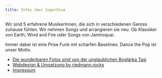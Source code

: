 ```yaml
---
title: Infos über Superblue
---
```

Wir sind 5 erfahrene MusikerInnen, die sich in verschiedenen Genres zuhause fühlen. Wir nehmen Songs und arrangieren sie neu. Ob Klassiker von Earth, Wind and Fire oder Songs von Jamiroquai. 

Immer dabei ist eine Prise Funk mit scharfen Baselines. Dance the Pop ist unser Motto. 

* [Die wunderbaren Fotos sind von der unglaublichen Boglárka Tasi ](https://www.instagram.com/boglarkatasiphotography/?hl=de)
* [Webdesign & Umsetzung by riedmann.rocks ](https://riedmann.rocks)
* [Impressum](/impressum.pdf)